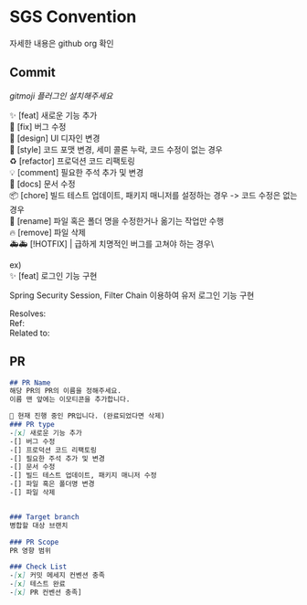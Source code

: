 # SGS Convention
 자세한 내용은 github org 확인
 
## Commit 
*gitmoji 플러그인 설치해주세요*

✨ [feat] 새로운 기능 추가\
🐛 [fix] 버그 수정 \
💄 [design] UI 디자인 변경\
🎨 [style] 코드 포맷 변경, 세미 콜론 누락, 코드 수정이 없는 경우\
♻ [refactor] 프로덕션 코드 리팩토링\
💡 [comment] 필요한 주석 추가 및 변경\
📝 [docs] 문서 수정\
📦 [chore] 빌드 테스트 업데이트, 패키지 매니저를 설정하는 경우 -> 코드 수정은 없는 경우\
🚚 [rename] 파일 혹은 폴더 명을 수정한거나 옮기는 작업만 수행\
🔥 [remove]  파일 삭제 \
🚑🚑 [!HOTFIX] | 급하게 치명적인 버그를 고쳐야 하는 경우\

ex)\
✨ [feat] 로그인 기능 구현

Spring Security Session, Filter Chain 이용하여 유저 로그인 기능 구현

Resolves:\
Ref:\
Related to:

## PR

```md
## PR Name
해당 PR의 PR의 이름을 정해주세요.
이름 맨 앞에는 이모티콘을 추가합니다.

🚧 현재 진행 중인 PR입니다. (완료되었다면 삭제)
### PR type
-[x] 새로운 기능 추가
-[] 버그 수정
-[] 프로덕션 코드 리팩토링
-[] 필요한 주석 추가 및 변경
-[] 문서 수정
-[] 빌드 테스트 업데이트, 패키지 매니저 수정
-[] 파일 혹은 폴더명 변경
-[] 파일 삭제


### Target branch
병합할 대상 브랜치

### PR Scope
PR 영향 범위

### Check List
-[x] 커밋 메세지 컨벤션 충족
-[x] 테스트 완료
-[x] PR 컨벤션 충족]
```